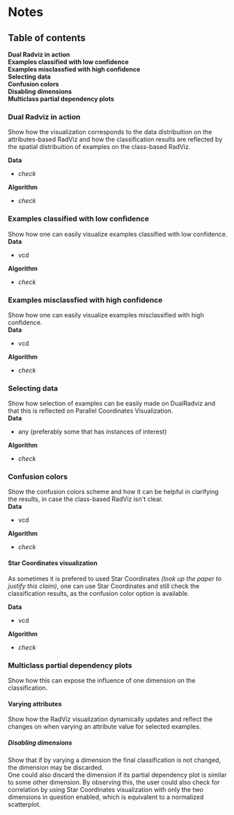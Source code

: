 # Notes

## Table of contents
__Dual Radviz in action__  
__Examples classified with low confidence__  
__Examples misclassfied with high confidence__  
__Selecting data__  
__Confusion colors__  
__Disabling dimensions__  
__Multiclass partial dependency plots__  

### Dual Radviz in action
Show how the visualization corresponds to the data distribuition on the attributes-based RadViz and how the classification results are reflected by the spatial distribuition of examples on the class-based RadViz.

__Data__
- _check_

__Algorithm__
- _check_

### Examples classified with low confidence
Show how one can easily visualize examples classified with low confidence.  
__Data__
- vcd

__Algorithm__
- _check_

### Examples misclassfied with high confidence
Show how one can easily visualize examples misclassified with high confidence.  
__Data__
- vcd

__Algorithm__
- _check_

### Selecting data
Show how selection of examples can be easily made on DualRadviz and that this is reflected on Parallel Coordinates Visualization.  
__Data__
- any (preferably some that has instances of interest)

__Algorithm__
- _check_

### Confusion colors
Show the confusion colors scheme and how it can be helpful in clarifying the results, in case the class-based RadViz isn't clear.  
__Data__
- vcd

__Algorithm__
- _check_

#### Star Coordinates visualization
As sometimes it is prefered to used Star Coordinates _(look up the paper to justify this claim)_, one can use Star Coordinates and still check the classification results, as the confusion color option is available.

__Data__
- vcd

__Algorithm__
- _check_

### Multiclass partial dependency plots
Show how this can expose the influence of one dimension on the classification.
#### Varying attributes
Show how the RadViz visualization dynamically updates and reflect the changes on when varying an attribute value for selected examples.
##### Disabling dimensions
Show that if by varying a dimension the final classification is not changed, the dimension may be discarded.  
One could also discard the dimension if its partial dependency plot is similar to some other dimension. By observing this, the user could also check for correlation by using Star Coordinates visualization with only the two dimensions in question enabled, which is equivalent to a normalized scatterplot.

